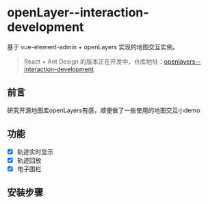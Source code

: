 # openLayer--interaction-development


基于 vue-element-admin + openLayers 实现的地图交互实例。

> React + Ant Design 的版本正在开发中，仓库地址：[openlayers--interaction-development](https://github.com/t-sinbo/openlayers--interaction-development)

## 前言
研究开源地图库openLayers有感，顺便做了一些使用的地图交互小demo

## 功能

-   [x] 轨迹实时显示
-   [x] 轨迹回放
-   [x] 电子围栏

## 安装步骤



